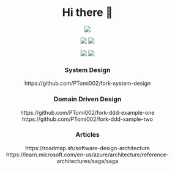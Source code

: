<div align="center">
<h1>Hi there 👋</h1>

![](https://github-profile-summary-cards.vercel.app/api/cards/profile-details?username=PTomi002&theme=github)

![](http://github-profile-summary-cards.vercel.app/api/cards/repos-per-language?username=PTomi002&theme=github) ![](http://github-profile-summary-cards.vercel.app/api/cards/most-commit-language?username=PTomi002&theme=github)

![](http://github-profile-summary-cards.vercel.app/api/cards/stats?username=PTomi002&theme=github) ![](http://github-profile-summary-cards.vercel.app/api/cards/productive-time?username=PTomi002&theme=github)

<h3 style="text-align: center;">System Design</h3>
<dl>
  <dt>https://github.com/PTomi002/fork-system-design</dt>
</dl>

<h3 style="text-align: center;">Domain Driven Design</h3>
<dl>
  <dt>https://github.com/PTomi002/fork-ddd-example-one</dt>
  <dt>https://github.com/PTomi002/fork-ddd-xample-two</dt>
</dl>

<h3 style="text-align: center;">Articles</h3>
<dl>
  <dt>https://roadmap.sh/software-design-architecture</dt>
  <dt>https://learn.microsoft.com/en-us/azure/architecture/reference-architectures/saga/saga</dt>  
</dl>

</div>
